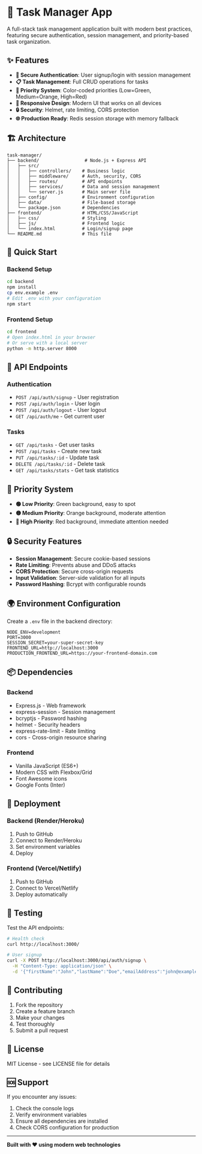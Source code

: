 # 🎯 Task Manager App

A full-stack task management application built with modern best practices, featuring secure authentication, session management, and priority-based task organization.

## ✨ Features

- **🔐 Secure Authentication**: User signup/login with session management
- **📋 Task Management**: Full CRUD operations for tasks
- **🎨 Priority System**: Color-coded priorities (Low=Green, Medium=Orange, High=Red)
- **📱 Responsive Design**: Modern UI that works on all devices
- **🔒 Security**: Helmet, rate limiting, CORS protection
- **🌐 Production Ready**: Redis session storage with memory fallback

## 🏗️ Architecture

```
task-manager/
├── backend/                 # Node.js + Express API
│   ├── src/
│   │   ├── controllers/    # Business logic
│   │   ├── middleware/     # Auth, security, CORS
│   │   ├── routes/         # API endpoints
│   │   ├── services/       # Data and session management
│   │   └── server.js       # Main server file
│   ├── config/             # Environment configuration
│   ├── data/               # File-based storage
│   └── package.json        # Dependencies
├── frontend/               # HTML/CSS/JavaScript
│   ├── css/                # Styling
│   ├── js/                 # Frontend logic
│   └── index.html          # Login/signup page
└── README.md               # This file
```

## 🚀 Quick Start

### Backend Setup
```bash
cd backend
npm install
cp env.example .env
# Edit .env with your configuration
npm start
```

### Frontend Setup
```bash
cd frontend
# Open index.html in your browser
# Or serve with a local server
python -m http.server 8000
```

## 🔧 API Endpoints

### Authentication
- `POST /api/auth/signup` - User registration
- `POST /api/auth/login` - User login
- `POST /api/auth/logout` - User logout
- `GET /api/auth/me` - Get current user

### Tasks
- `GET /api/tasks` - Get user tasks
- `POST /api/tasks` - Create new task
- `PUT /api/tasks/:id` - Update task
- `DELETE /api/tasks/:id` - Delete task
- `GET /api/tasks/stats` - Get task statistics

## 🎨 Priority System

- **🟢 Low Priority**: Green background, easy to spot
- **🟡 Medium Priority**: Orange background, moderate attention
- **🔴 High Priority**: Red background, immediate attention needed

## 🔒 Security Features

- **Session Management**: Secure cookie-based sessions
- **Rate Limiting**: Prevents abuse and DDoS attacks
- **CORS Protection**: Secure cross-origin requests
- **Input Validation**: Server-side validation for all inputs
- **Password Hashing**: Bcrypt with configurable rounds

## 🌍 Environment Configuration

Create a `.env` file in the backend directory:

```env
NODE_ENV=development
PORT=3000
SESSION_SECRET=your-super-secret-key
FRONTEND_URL=http://localhost:3000
PRODUCTION_FRONTEND_URL=https://your-frontend-domain.com
```

## 📦 Dependencies

### Backend
- Express.js - Web framework
- express-session - Session management
- bcryptjs - Password hashing
- helmet - Security headers
- express-rate-limit - Rate limiting
- cors - Cross-origin resource sharing

### Frontend
- Vanilla JavaScript (ES6+)
- Modern CSS with Flexbox/Grid
- Font Awesome icons
- Google Fonts (Inter)

## 🚀 Deployment

### Backend (Render/Heroku)
1. Push to GitHub
2. Connect to Render/Heroku
3. Set environment variables
4. Deploy

### Frontend (Vercel/Netlify)
1. Push to GitHub
2. Connect to Vercel/Netlify
3. Deploy automatically

## 🧪 Testing

Test the API endpoints:

```bash
# Health check
curl http://localhost:3000/

# User signup
curl -X POST http://localhost:3000/api/auth/signup \
  -H "Content-Type: application/json" \
  -d '{"firstName":"John","lastName":"Doe","emailAddress":"john@example.com","password":"password123"}'
```

## 🤝 Contributing

1. Fork the repository
2. Create a feature branch
3. Make your changes
4. Test thoroughly
5. Submit a pull request

## 📄 License

MIT License - see LICENSE file for details

## 🆘 Support

If you encounter any issues:
1. Check the console logs
2. Verify environment variables
3. Ensure all dependencies are installed
4. Check CORS configuration for production

---

**Built with ❤️ using modern web technologies**
